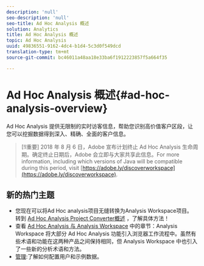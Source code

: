 ```yaml
---
description: 'null'
seo-description: 'null'
seo-title: Ad Hoc Analysis 概述
solution: Analytics
title: Ad Hoc Analysis 概述
topic: Ad Hoc Analysis
uuid: 49836551-9162-4dc4-b1d4-5c3d0f549dcd
translation-type: tm+mt
source-git-commit: bc46011a48aa18e33ba6f1912223857f5a664f35

---
```



# Ad Hoc Analysis 概述{#ad-hoc-analysis-overview}

Ad Hoc Analysis 提供无限制的实时访客信息，帮助您识别高价值客户区段，让您可以挖掘数据得到深入、精确、全面的客户信息。

>[!I重要]
>2018 年 8 月 6 日，Adobe 宣布计划终止 Ad Hoc Analysis 生命周期。确定终止日期后，Adobe 会立即与大家共享此信息。For more information, including which versions of Java will be compatible during this period, visit [https://adobe.ly/discoverworkspace](https://adobe.ly/discoverworkspace).

## 新的热门主题

* 您现在可以将Ad Hoc analysis项目无缝转换为Analysis Workspace项目。 转到 [Ad Hoc Analysis Project Converter概述](/help/analyze/ad-hoc-analysis/c-aha-project-converter/aha2aw-overview.md) ，了解具体方法！
* 查看 [Ad Hoc Analysis 与 Analysis Workspace](/help/analyze/analysis-workspace/adhocanalysis-vs-analysisworkspace.md) 中的章节：Analysis Workspace 将大部分 Ad Hoc Analysis 功能引入浏览器工作流程中。虽然有些术语和功能在这两种产品之间保持相同，但 Analysis Workspace 中也引入了一些新的分析术语和方法。
* [管理](/help/analyze/ad-hoc-analysis/c-administration.md):了解如何配置用户和示例数据。
